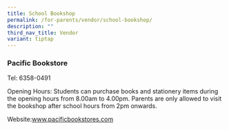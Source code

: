 ```yaml
---
title: School Bookshop
permalink: /for-parents/vendor/school-bookshop/
description: ""
third_nav_title: Vendor
variant: tiptap
---
```

<h3>Pacific Bookstore</h3>
<p>Tel: 6358-0491</p>
<p>Opening Hours: Students can purchase books and stationery items during
the opening hours from 8.00am to 4.00pm. Parents are only allowed to visit
the bookshop after school hours from 2pm onwards.</p>
<p></p>
<p></p>
<p>Website:<a href="www.pacificbookstores.com" rel="noopener nofollow" target="_blank">www.pacificbookstores.com</a>
</p>